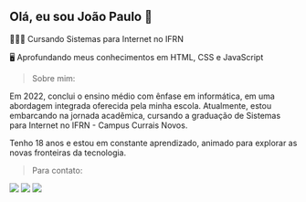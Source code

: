 ## Olá, eu sou João Paulo 👋

👨🏾‍💻 Cursando Sistemas para Internet no IFRN

🖥️ Aprofundando meus conhecimentos em HTML, CSS e JavaScript

> Sobre mim:

Em 2022, conclui o ensino médio com ênfase em informática, em uma abordagem integrada oferecida pela minha escola. Atualmente, estou embarcando na jornada acadêmica, cursando a graduação de Sistemas para Internet no IFRN - Campus Currais Novos. 

Tenho 18 anos e estou em constante aprendizado, animado para explorar as novas fronteiras da tecnologia.

> Para contato:

<div> 
  <a href="https://www.instagram.com/joaopaulooss/" target="_blank"><img src="https://img.shields.io/badge/-Instagram-%23E4405F?style=for-the-badge&logo=instagram&logoColor=white" target="_blank"></a>
  <a href = "mailto:joaopaulosv068@gmail.com"><img src="https://img.shields.io/badge/-Gmail-%23333?style=for-the-badge&logo=gmail&logoColor=white" target="_blank"></a>
  <a href="linkedin.com/in/joãopaulosantos" target="_blank"><img src="https://img.shields.io/badge/-LinkedIn-%230077B5?style=for-the-badge&logo=linkedin&logoColor=white" target="_blank"></a> 
